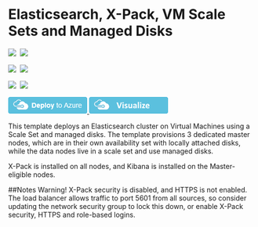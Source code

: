 # Elasticsearch, X-Pack, VM Scale Sets and Managed Disks

<IMG SRC="https://azurequickstartsservice.blob.core.windows.net/badges/elasticsearch-vmss/PublicLastTestDate.svg" />&nbsp;
<IMG SRC="https://azurequickstartsservice.blob.core.windows.net/badges/elasticsearch-vmss/PublicDeployment.svg" />&nbsp;

<IMG SRC="https://azurequickstartsservice.blob.core.windows.net/badges/elasticsearch-vmss/FairfaxLastTestDate.svg" />&nbsp;
<IMG SRC="https://azurequickstartsservice.blob.core.windows.net/badges/elasticsearch-vmss/FairfaxDeployment.svg" />&nbsp;

<IMG SRC="https://azurequickstartsservice.blob.core.windows.net/badges/elasticsearch-vmss/BestPracticeResult.svg" />&nbsp;
<IMG SRC="https://azurequickstartsservice.blob.core.windows.net/badges/elasticsearch-vmss/CredScanResult.svg" />&nbsp;

<a href="https://portal.azure.com/#create/Microsoft.Template/uri/https%3A%2F%2Fraw.githubusercontent.com%2FAzure%2Fazure-quickstart-templates%2Fmaster%2Felasticsearch-vmss%2Fazuredeploy.json" target="_blank">
    <img src="https://raw.githubusercontent.com/Azure/azure-quickstart-templates/master/1-CONTRIBUTION-GUIDE/images/deploytoazure.png"/>
</a>
<a href="http://armviz.io/#/?load=https%3A%2F%2Fraw.githubusercontent.com%2FAzure%2Fazure-quickstart-templates%2Fmaster%2Felasticsearch-vmss%2Fazuredeploy.json" target="_blank">
    <img src="https://raw.githubusercontent.com/Azure/azure-quickstart-templates/master/1-CONTRIBUTION-GUIDE/images/visualizebutton.png"/>
</a>

This template deploys an Elasticsearch cluster on Virtual Machines using a Scale Set and managed disks. The template provisions 3 dedicated master nodes, which are in their own availability set with locally attached disks, while the data nodes live in a scale set and use managed disks.

X-Pack is installed on all nodes, and Kibana is installed on the Master-eligible nodes. 

##Notes
Warning! X-Pack security is disabled, and HTTPS is not enabled. The load balancer allows traffic to port 5601 from all sources, so consider updating the network security group to lock this down, or enable X-Pack security, HTTPS and role-based logins. 


